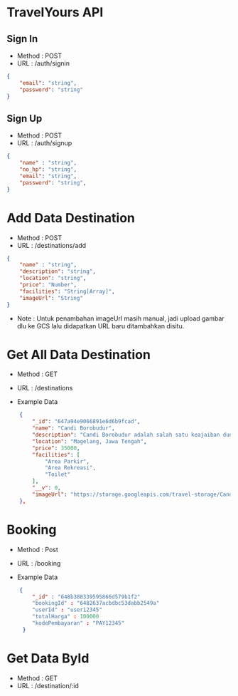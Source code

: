 # TravelYours API

## Sign In 

- Method : POST
- URL : /auth/signin

```json
{
    "email": "string",
    "password": "string"
}
```
## Sign Up 

- Method : POST
- URL : /auth/signup

```json
{
    "name" : "string",
    "no_hp": "string",
    "email": "string",
    "password": "string",
}
```

# Add Data Destination 

- Method : POST
- URL : /destinations/add

```json
{
    "name" : "string",
    "description": "string",
    "location": "string",
    "price": "Number",
    "facilities": "String[Array]",
    "imageUrl": "String"
}
```
- Note : Untuk penambahan imageUrl masih manual, jadi upload gambar dlu ke GCS lalu didapatkan URL baru ditambahkan disitu.
# Get All Data Destination

- Method : GET
- URL : /destinations

- Example Data 
```json
    {
        "_id": "647a94e9066891e6d6b9fcad",
        "name": "Candi Borobudur",
        "description": "Candi Borobudur adalah salah satu keajaiban dunia yang terletak di Kabupaten Magelang, Jawa Tengah, Indonesia. Candi ini merupakan situs arkeologi Budha terbesar di dunia dan juga merupakan warisan budaya UNESCO. Dibangun pada abad ke-8 oleh dinasti Syailendra, Candi Borobudur adalah bukti megahnya peradaban Budha pada masa lampau. Dengan desain yang rumit dan indah, candi ini terdiri dari sembilan tingkat stupa yang menggambarkan perjalanan spiritual seorang umat Budha menuju pencerahan. Selain menjadi tempat ziarah bagi umat Budha, Candi Borobudur juga menjadi daya tarik wisata yang populer di Indonesia, menarik pengunjung dari seluruh dunia untuk mengagumi keindahan dan kekayaan sejarahnya.",
        "location": "Magelang, Jawa Tengah",
        "price": 35000,
        "facilities": [
            "Area Parkir",
            "Area Rekreasi",
            "Toilet"
        ],
        "__v": 0,
        "imageUrl": "https://storage.googleapis.com/travel-storage/Candi-Burobudur.jpeg"
    },
```

# Booking
- Method : Post
- URL : /booking

- Example Data
```json
    {
        "_id" : "648b388339595866d579b1f2"
        "bookingId" : "6482637acbdbc53dabb2549a"
        "userId" : "user12345"
        "totalHarga" : 100000
        "kodePembayaran" : "PAY12345"
     }
  ```

# Get Data ById

- Method : GET
- URL : /destination/:id
